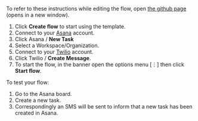 To refer to these instructions while editing the flow, open [the github page](https://github.com/ot4i/app-connect-templates/blob/master/resources/markdown/Send%20an%20SMS%20message%20when%20a%20new%20task%20is%20created%20in%20Asana_instructions.md) (opens in a new window).

1. Click **Create flow** to start using the template.
2. Connect to your [Asana](https://ibm.biz/aasasana) account.
3. Click Asana / **New Task**
4. Select a Workspace/Organization.
5. Connect to your [Twilio](https://ibm.biz/aastwilio) account.
6. Click Twilio / **Create Message**.
7. To start the flow, in the banner open the options menu [⋮] then click **Start flow**.

To test your flow:
1. Go to the Asana board.
2. Create a new task.
3. Correspondingly an SMS will be sent to inform that a new task has been created in Asana.
